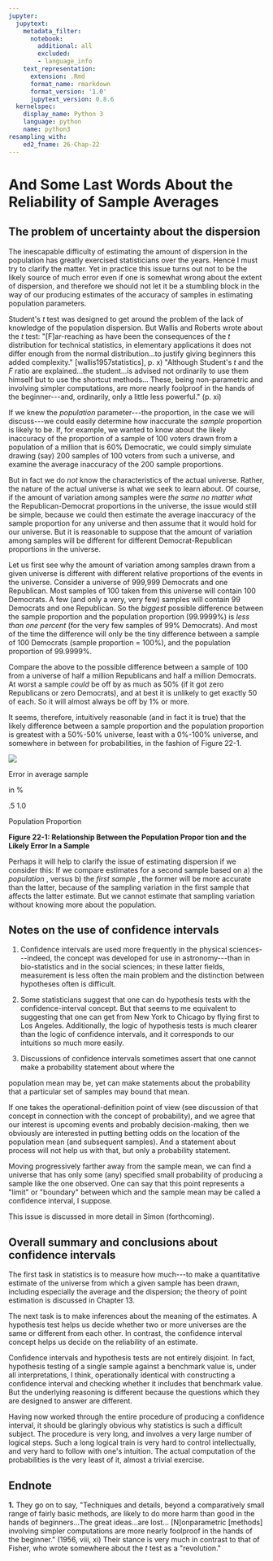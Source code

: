 ```yaml
---
jupyter:
  jupytext:
    metadata_filter:
      notebook:
        additional: all
        excluded:
        - language_info
    text_representation:
      extension: .Rmd
      format_name: rmarkdown
      format_version: '1.0'
      jupytext_version: 0.8.6
  kernelspec:
    display_name: Python 3
    language: python
    name: python3
resampling_with:
    ed2_fname: 26-Chap-22
---
```


# And Some Last Words About the Reliability of Sample Averages

## The problem of uncertainty about the dispersion

The inescapable difficulty of estimating the amount of dispersion in the
population has greatly exercised statisticians over the years. Hence I
must try to clarify the matter. Yet in practice this issue turns out not
to be the likely source of much error even if one is somewhat wrong
about the extent of dispersion, and therefore we should not let it be a
stumbling block in the way of our producing estimates of the accuracy of
samples in estimating population parameters.

Student's *t* test was designed to get around the problem of the lack of
knowledge of the population dispersion. But Wallis and Roberts wrote
about the *t* test: "\[F\]ar-reaching as have been the consequences of
the *t* distribution for technical statistics, in elementary
applications it does not differ enough from the normal distribution...to
justify giving beginners this added complexity." [wallis1957statistics], p. x) "Although
Student's *t* and the *F* ratio are explained...the student...is advised
not ordinarily to use them himself but to use the shortcut methods...
These, being non-parametric and involving simpler computations, are more
nearly foolproof in the hands of the beginner---and, ordinarily, only a
little less powerful." (p. xi)

If we knew the *population* parameter---the proportion, in the case we
will discuss---we could easily determine how inaccurate the *sample*
proportion is likely to be. If, for example, we wanted to know about the
likely inaccuracy of the proportion of a sample of 100 voters drawn from
a population of a million that is 60% Democratic, we could simply
simulate drawing (say) 200 samples of 100 voters from such a universe,
and examine the average inaccuracy of the 200 sample proportions.

But in fact we do *not* know the characteristics of the actual universe.
Rather, the nature of the actual universe is what we seek to learn
about. Of course, if the amount of variation among samples were *the
same no matter what* the Republican-Democrat proportions in the
universe, the issue would still be simple, because we could then
estimate the average inaccuracy of the sample proportion for any
universe and then assume that it would hold for our universe. But it is
reasonable to suppose that the amount of variation among samples will be
different for different Democrat-Republican proportions in the universe.

Let us first see why the amount of variation among samples drawn from a
given universe is different with different relative proportions of the
events in the universe. Consider a universe of 999,999 Democrats and one
Republican. Most samples of 100 taken from this universe will contain
100 Democrats. A few (and only a very, very few) samples will contain 99
Democrats and one Republican. So the *biggest* possible difference
between the sample proportion and the population proportion (99.9999%)
is *less than one percent* (for the very few samples of 99% Democrats).
And most of the time the difference will only be the tiny difference
between a sample of 100 Democrats (sample proportion = 100%), and the
population proportion of 99.9999%.

Compare the above to the possible difference between a sample of 100
from a universe of half a million Republicans and half a million
Democrats. At worst a sample *could* be off by as much as 50% (if it got
zero Republicans or zero Democrats), and at best it is unlikely to get
exactly 50 of each. So it will almost always be off by 1% or more.

It seems, therefore, intuitively reasonable (and in fact it is true)
that the likely difference between a sample proportion and the
population proportion is greatest with a 50%-50% universe, least with a
0%-100% universe, and somewhere in between for probabilities, in the
fashion of Figure 22-1.

![](images/26-Chap-22_000.png)

Error in average sample

in %

.5 1.0

Population Proportion

**Figure 22-1: Relationship Between the Population Propor tion and the
Likely Error In a Sample**

Perhaps it will help to clarify the issue of estimating dispersion if we
consider this: If we compare estimates for a second sample based on a)
the *population* , versus b) the *first sample* , the former will be
more accurate than the latter, because of the sampling variation in the
first sample that affects the latter estimate. But we cannot estimate
that sampling variation without knowing more about the population.

## Notes on the use of confidence intervals

1.  Confidence intervals are used more frequently in the physical
    sciences---indeed, the concept was developed for use in
    astronomy---than in bio-statistics and in the social sciences; in
    these latter fields, measurement is less often the main problem and
    the distinction between hypotheses often is difficult.

2.  Some statisticians suggest that one can do hypothesis tests with the
    confidence-interval concept. But that seems to me equivalent to
    suggesting that one can get from New York to Chicago by flying first
    to Los Angeles. Additionally, the logic of hypothesis tests is much
    clearer than the logic of confidence intervals, and it corresponds
    to our intuitions so much more easily.

3.  Discussions of confidence intervals sometimes assert that one cannot
    make a probability statement about where the

population mean may be, yet can make statements about the probability
that a particular set of samples may bound that mean.

If one takes the operational-definition point of view (see discussion of
that concept in connection with the concept of probability), and we
agree that our interest is upcoming events and probably decision-making,
then we obviously are interested in putting betting odds on the location
of the population mean (and subsequent samples). And a statement about
process will not help us with that, but only a probability statement.

Moving progressively farther away from the sample mean, we can find a
universe that has only some (any) specified small probability of
producing a sample like the one observed. One can say that this point
represents a "limit" or "boundary" between which and the sample mean may
be called a confidence interval, I suppose.

This issue is discussed in more detail in Simon (forthcoming).

## Overall summary and conclusions about confidence intervals

The first task in statistics is to measure how much---to make a
quantitative estimate of the universe from which a given sample has been
drawn, including especially the average and the dispersion; the theory
of point estimation is discussed in Chapter 13.

The next task is to make inferences about the meaning of the estimates.
A hypothesis test helps us decide whether two or more universes are the
same or different from each other. In contrast, the confidence interval
concept helps us decide on the reliability of an estimate.

Confidence intervals and hypothesis tests are not entirely disjoint. In
fact, hypothesis testing of a single sample against a benchmark value
is, under all interpretations, I think, operationally identical with
constructing a confidence interval and checking whether it includes that
benchmark value. But the underlying reasoning is different because the
questions which they are designed to answer are different.

Having now worked through the entire procedure of producing a confidence
interval, it should be glaringly obvious why statistics is such a
difficult subject. The procedure is very long, and involves a very large
number of logical steps. Such a long logical train is very hard to
control intellectually, and very hard to follow with one's intuition.
The actual computation of the probabilities is the very least of it,
almost a trivial exercise.

## Endnote

**1.** They go on to say, "Techniques and details, beyond a
comparatively small range of fairly basic methods, are likely to do more
harm than good in the hands of beginners...The great ideas...are lost...
\[N\]onparametric \[methods\] involving simpler computations are more
nearly foolproof in the hands of the beginner." (1956, viii, xi) Their
stance is very much in contrast to that of Fisher, who wrote somewhere
about the *t* test as a "revolution."
